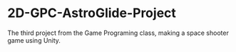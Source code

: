 # 2D-GPC-AstroGlide-Project
 The third project from the Game Programing class, making a space shooter game using Unity.
